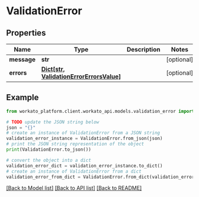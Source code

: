# ValidationError


## Properties

Name | Type | Description | Notes
------------ | ------------- | ------------- | -------------
**message** | **str** |  | [optional] 
**errors** | [**Dict[str, ValidationErrorErrorsValue]**](ValidationErrorErrorsValue.md) |  | [optional] 

## Example

```python
from workato_platform.client.workato_api.models.validation_error import ValidationError

# TODO update the JSON string below
json = "{}"
# create an instance of ValidationError from a JSON string
validation_error_instance = ValidationError.from_json(json)
# print the JSON string representation of the object
print(ValidationError.to_json())

# convert the object into a dict
validation_error_dict = validation_error_instance.to_dict()
# create an instance of ValidationError from a dict
validation_error_from_dict = ValidationError.from_dict(validation_error_dict)
```
[[Back to Model list]](../README.md#documentation-for-models) [[Back to API list]](../README.md#documentation-for-api-endpoints) [[Back to README]](../README.md)


